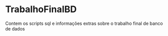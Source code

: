 # TrabalhoFinalBD
Contem os scripts sql e informações extras sobre o trabalho final de banco de dados
